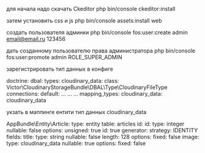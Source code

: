 для начала надо скачать Ckeditor
php bin/console ckeditor:install

затем установить css и js
php bin/console assets:install web

создать пользователя админки
php bin/console fos:user:create admin email@email.ru 123456

дать созданному пользователю права администратора
php bin/console fos:user:promote admin ROLE_SUPER_ADMIN    

зарегистрировать тип данных в конфиге

doctrine:
    dbal:
        types:
            cloudinary_data:
                class: Victor\CloudinaryStorageBundle\DBAL\Type\CloudinaryFileType
        connections:
            default:
                ...
                ...
                ...
                mapping_types:
                    cloudinary_data: cloudinary_data

укзать в маппинге ентити тип данных cloudinary_data

AppBundle\Entity\Article:
    type: entity
    table: articles
    id:
        id:
            type: integer
            nullable: false
            options:
                unsigned: true
            id: true
            generator:
                strategy: IDENTITY
    fields:
        title:
            type: string
            nullable: false
            length: 128
            options:
                fixed: false
        image:
            type: cloudinary_data
            nullable: true
            options:
                fixed: false
